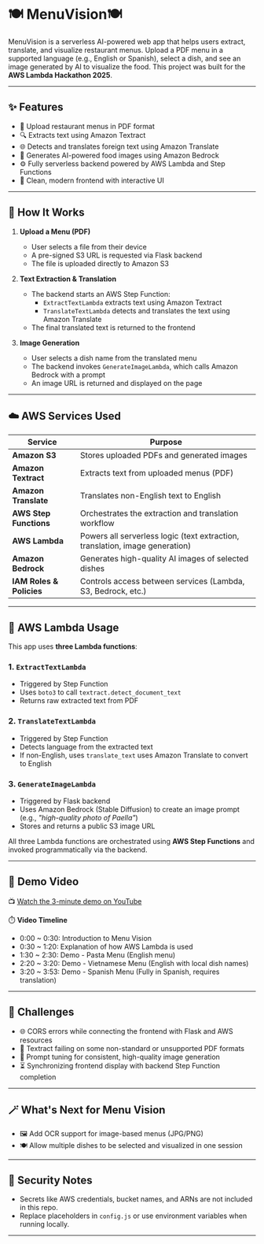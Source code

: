 # 🍽️ MenuVision🍽️

MenuVision is a serverless AI-powered web app that helps users extract, translate, and visualize restaurant menus. Upload a PDF menu in a supported language (e.g., English or Spanish), select a dish, and see an image generated by AI to visualize the food. This project was built for the **AWS Lambda Hackathon 2025**.

---

## ✨ Features

- 📄 Upload restaurant menus in PDF format  
- 🔍 Extracts text using Amazon Textract  
- 🌐 Detects and translates foreign text using Amazon Translate  
- 🎨 Generates AI-powered food images using Amazon Bedrock  
- ⚙️ Fully serverless backend powered by AWS Lambda and Step Functions  
- 🧼 Clean, modern frontend with interactive UI

---

## 🚀 How It Works

1. **Upload a Menu (PDF)**  
   - User selects a file from their device  
   - A pre-signed S3 URL is requested via Flask backend  
   - The file is uploaded directly to Amazon S3  

2. **Text Extraction & Translation**  
   - The backend starts an AWS Step Function:  
     - `ExtractTextLambda` extracts text using Amazon Textract  
     - `TranslateTextLambda` detects and translates the text using Amazon Translate  
   - The final translated text is returned to the frontend  

3. **Image Generation**  
   - User selects a dish name from the translated menu  
   - The backend invokes `GenerateImageLambda`, which calls Amazon Bedrock with a prompt  
   - An image URL is returned and displayed on the page  

---

## ☁️ AWS Services Used

| Service                | Purpose                                                                |
|------------------------|------------------------------------------------------------------------|
| **Amazon S3**          | Stores uploaded PDFs and generated images                              |
| **Amazon Textract**    | Extracts text from uploaded menus (PDF)                                |
| **Amazon Translate**   | Translates non-English text to English                                 |
| **AWS Step Functions** | Orchestrates the extraction and translation workflow                   |
| **AWS Lambda**         | Powers all serverless logic (text extraction, translation, image generation) |
| **Amazon Bedrock**     | Generates high-quality AI images of selected dishes                    |
| **IAM Roles & Policies** | Controls access between services (Lambda, S3, Bedrock, etc.)         |

---

## 🔧 AWS Lambda Usage

This app uses **three Lambda functions**:

### 1. `ExtractTextLambda`
- Triggered by Step Function  
- Uses `boto3` to call `textract.detect_document_text`  
- Returns raw extracted text from PDF  

### 2. `TranslateTextLambda`
- Triggered by Step Function  
- Detects language from the extracted text  
- If non-English, uses `translate_text` uses Amazon Translate to convert to English  

### 3. `GenerateImageLambda`
- Triggered by Flask backend  
- Uses Amazon Bedrock (Stable Diffusion) to create an image prompt (e.g., _"high-quality photo of Paella"_)  
- Stores and returns a public S3 image URL  

All three Lambda functions are orchestrated using **AWS Step Functions** and invoked programmatically via the backend.

---

## 🎥 Demo Video

📺 [Watch the 3-minute demo on YouTube](https://youtu.be/NYFd8oKM4nY)

⏱️ **Video Timeline**
- 0:00 ~ 0:30: Introduction to Menu Vision
- 0:30 ~ 1:20: Explanation of how AWS Lambda is used
- 1:30 ~ 2:30: Demo - Pasta Menu (English menu)
- 2:20 ~ 3:20: Demo - Vietnamese Menu (English with local dish names)
- 3:20 ~ 3:53: Demo - Spanish Menu (Fully in Spanish, requires translation)

---

## 🧩 Challenges

- 🌐 CORS errors while connecting the frontend with Flask and AWS resources
- 📄 Textract failing on some non-standard or unsupported PDF formats  
- 🎨 Prompt tuning for consistent, high-quality image generation  
- ⏳ Synchronizing frontend display with backend Step Function completion  

---

## 🪄 What's Next for Menu Vision

- 🖼️ Add OCR support for image-based menus (JPG/PNG)
- 🍽️ Allow multiple dishes to be selected and visualized in one session

---

## 🔐 Security Notes

- Secrets like AWS credentials, bucket names, and ARNs are not included in this repo.  
- Replace placeholders in `config.js` or use environment variables when running locally.

---
